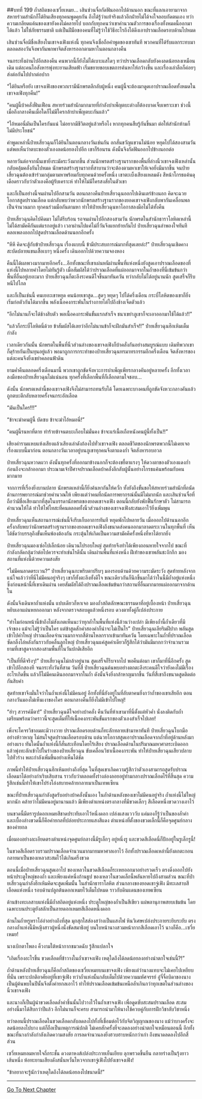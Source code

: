 ##บทที่ 199 ถ้ำสถิตของเซวี่ยเหมย...
เสินซ่วนจื่อกัดฟันออกไปด้านนอก ขณะที่แลกเอายามาจากสหายร่วมสำนักก็ได้ยินเสียงทุกคนพูดคุยกัน ถึงได้รู้ว่าแท้จริงแล้วอีกฝ่ายไม่ได้จงใจลอบกัดตนเอง ทว่าความเกลียดแค้นของเขายังคงไม่คลายไป บอกกับทุกคนว่าเขาคำนวณตัวการของเรื่องทั้งหมดนี้ออกมาได้แล้ว ไม่ใช่ภัยธรรมชาติ แต่เป็นฝีมือของคนที่ไม่รู้ว่าใช้วิธีอะไรถึงได้ดึงเอาปราณเลือดรอบด้านไปหมด

เสินซ่วนจื่อมีชื่อเสียงในเขาจงเฟิงแห่งนี้ ทุกคนจึงเชื่อถือคำพูดของเขาทันที พวกคนที่ได้รับผลกระทบมาตลอดสองวันจึงพากันพกพาจิตสังหารออกตามหาในตอนกลางคืน

จนกระทั่งผ่านไปอีกสองคืน คนพวกนี้ก็ยังไม่ได้เบาะแสใดๆ ทว่าปราณเลือดกลับยังคงลดน้อยลงเหมือนเดิม แต่ละคนไอสังหารพุ่งทะยานเสียดฟ้า เริ่มขยายขอบเขตการค้นหาให้กว้างขึ้น และเรื่องเล่าลือก็ค่อยๆ ส่งต่อกันไปปากต่อปาก

“ได้ยินหรือยัง เขาจงเฟิงของพวกเรามีนักพรตลึกลับผู้หนึ่ง คนผู้นี้จะต้องมาดูดเอาปราณเลือดทั้งหมดในเขาจงเฟิงทุกคืน!” 

“คนผู้นี้บ้าคลั่งฟั่นเฟือน สหายร่วมสำนักมากมายที่กำลังบำเพ็ญตบะต่างก็ต้องบาดเจ็บเพราะเขา ช่วงนี้เมื่อถึงกลางคืนเมื่อใดก็ไม่มีใครกล้าบำเพ็ญตบะกันแล้ว”

“ไอ้หมอนี่มันเป็นใครกันแน่ ไม่อยากมีชีวิตอยู่แล้วหรือไง หากทุกคนสืบรู้กันขึ้นมา ต่อให้สำนักห้ามก็ไม่มีประโยชน์”

คำพูดเหล่านี้ป๋ายเสี่ยวฉุนก็ได้ยินในตอนกลางวันเช่นกัน อกสั่นขวัญแขวนไม่น้อย หยุดไปได้สองสามวัน แต่พอเห็นว่าตบะของตัวเองลดน้อยลงไปอีก เขาก็ร้อนรน ดังนั้นจึงกัดฟันออกไปข้างนอกต่อ

หลายวันต่อจากนั้นเขายิ่งระมัดระวังมากขึ้น ส่วนนักพรตสร้างฐานรากของพื้นที่ล่างนิ้วเขาจงเฟิงเหล่านั้นกลับคลุ้มคลั่งกันไปหมด นักพรตสร้างฐานรากที่สาบานว่าจะต้องตามหาเขาให้เจอยิ่งมีมากขึ้น จนป๋ายเสี่ยวฉุนต้องเข้าร่วมกลุ่มตามหาพร้อมกับทุกคนด้วยครั้งหนึ่ง เขาตะเบ็งเสียงแหลมดัง สีหน้าโกรธแค้นดุเดือดราวกับว่าตัวเองคือผู้รับเคราะห์ ทำให้ไม่มีใครสงสัยในตัวเขา  

และก็เป็นอย่างนี้จนผ่านไปอีกสามวัน ตอนกลางคืนป๋ายเสี่ยวฉุนออกไปเดินเตร่ข้างนอก คิดจะฉวยโอกาสสูดปราณเลือด แต่กลับพบว่าพวกนักพรตสร้างฐานรากของยอดเขาจงเฟิงกลับพากันเคลื่อนพลเป็นจำนวนมาก ทุกคนร่วมมือกันตามหา ทำให้ป๋ายเสี่ยวฉุนหาโอกาสลงมือไม่ได้ทั้งคืน

ป๋ายเสี่ยวฉุนคิดไปคิดมา ไม่ได้รีบร้อน รอจนผ่านไปอีกสองสามวัน นักพรตในสำนักธาราโลหิตเหล่านี้ไม่ได้สามัคคีกันแต่แรกอยู่แล้ว เวลาผ่านไปแค่ไม่กี่วันจึงแยกย้ายกันไป ป๋ายเสี่ยวฉุนลำพองใจทันที คลอเพลงออกไปสูดปราณเลือดด้านนอกอีกครั้ง

“หึหึ คิดจะสู้กับข้าป๋ายเสี่ยวฉุน เรื่องแบบนี้ ข้ามีประสบการณ์มากที่สุดเลยล่ะ!” ป๋ายเสี่ยวฉุนเชิดคาง สะบัดปลายแขนเสื้อเบาๆ หนึ่งครั้ง เดินออกไปด้วยความจองหอง

คืนนี้ได้ผลพวงมากมายอีกครั้ง...อีกทั้งขณะที่เขาเผ่นหนีผ่านพื้นที่แห่งหนึ่งยังสูดเอาปราณเลือดของที่แห่งนี้ไปหลายคำโดยไม่ทันรู้ตัว เมื่อสัมผัสได้ว่าปราณเลือดที่แผ่ออกมาจากในถ้ำของที่นี่เข้มข้นกว่าพื้นที่อื่นอยู่เยอะมาก ป๋ายเสี่ยวฉุนก็ตะลึงระคนดีใจขึ้นมาทันควัน ทว่ากลับไม่ได้อยู่นานนัก สูดเสร็จก็รีบหนีไปไกล

และก็เป็นเช่นนี้ คนเยอะเขาหยุด คนน้อยเขาสูด...สูดๆ หยุดๆ ไปได้ครึ่งเดือน กระบี่โลหิตของเขาก็ยิ่งเริ่มก่อตัวกันได้มากขึ้น พลังเนื้อคงกระพันในร่างกายไต่ไปถึงช้างเจ็ดตัวแล้ว

“อีกไม่นานก็จะได้ช้างสิบตัว พอเนื้อคงกระพันขั้นแรกสำเร็จ ชนาเขย่าภูเขาก็จะเอาออกมาใช้ได้แล้ว!!” 

“แล้วก็กระบี่โลหิตนี่ด้วย ข้าสัมผัสได้เลยว่าอีกไม่นานข้าก็จะฝึกมันสำเร็จ!!” ป๋ายเสี่ยวฉุนฮึกเหิมเต็มกำลัง

เวลาเดียวกันนั้น นักพรตในพื้นที่นิ้วส่วนล่างของเขาจงเฟิงก็บ้าคลั่งกันอย่างสมบูรณ์แบบ เดิมทีพวกเขาก็ดุร้ายกันเป็นทุนอยู่แล้ว พอมาถูกการกระทำของป๋ายเสี่ยวฉุนทรมาทรกรรมอีกครึ่งเดือน จิตสังหารของแต่ละคนจึงยิ่งเขย่าคลอนฟ้าดิน

ยามค่ำคืนตลอดครึ่งเดือนมานี้ พวกเขาถูกขัดจังหวะการบำเพ็ญเพียรกลางคันอยู่หลายครั้ง อีกทั้งเวลาลงมือของป๋ายเสี่ยวฉุนไม่แน่นอน ทุกครั้งที่เลือกพื้นที่ก็เลือกตามใจชอบ...

ดังนั้น นักพรตเหล่านี้ของเขาจงเฟิงจึงไม่สามารถทนรับได้ โดยเฉพาะบางคนที่ถูกขัดจังหวะกลางคันแล้วถูกตบะตีกลับหลายครั้งจนกระอักเลือด

“มันเป็นใคร!!!”

“ข้าจะฆ่าคนผู้นี้ บัดซบ ข้าจะฆ่าไอ้หมอนี่!”

“คนผู้นี้รนหาที่ตาย ทำร้ายข้าจนตบะเกือบไม่มั่นคง ข้าจะแร่เนื้อเถือหนังคนผู้นี้ทั้งเป็น!!”

เสียงคำรามแหบแห้งเสียงแล้วเสียงเล่าดังก้องไปทั่วเขาจงเฟิง ตลอดชีวิตของนักพรตพวกนี้ไม่เคยเจอเรื่องแบบนี้มาก่อน ตอนกลางวันเวลาอยู่บนภูเขาทุกคนจึงตาแดงก่ำ จิตสังหารอบอวล

ป๋ายเสี่ยวฉุนหวาดผวา ดังนั้นทุกครั้งที่ออกมาข้างนอกก็จะต้องขยี้ตาแรงๆ ให้ดวงตาของตัวเองแดงก่ำก่อนถึงจะกล้าออกมา ประณามเจ้าปีศาจปราณเลือดบ้าคลั่งลึกลับผู้นั้นอย่างโกรธแค้นพร้อมกับคนมากมาย

จากการที่เรื่องยิ่งบานปลาย นักพรตเหล่านี้ก็ยิ่งค้นหากันให้ควั่ก ทั้งยังถึงขั้นขอให้สหายร่วมสำนักที่ถนัดด้านการพยากรณ์มาช่วยคำนวณให้ เพียงแต่ว่าคนที่ถนัดการพยากรณ์นั้นมีไม่มากนัก และเสินซ่วนจื่อที่ถือว่ามีชื่อเสียงมากที่สุดในบรรดานักพรตของยอดเขาจงเฟิง ตอนนี้กลับยังพักฟื้นรักษาตัว ไม่สามารถคำนวณให้ได้ ทำให้ไฟโทสะที่คนตลอดทั้งนิ้วส่วนล่างของเขาจงเฟิงสะสมเอาไว้ยิ่งเพิ่มพูน

ป๋ายเสี่ยวฉุนเห็นสถานการณ์เช่นนี้จึงรีบเก็บอาการทันที หยุดพักไปหลายวัน เมื่อออกไปด้านนอกอีกครั้งกลับพบว่านักพรตสร้างฐานรากของยอดเขาจงเฟิงถึงขนาดส่งคนออกมาลาดตระเวนในทุกพื้นที่ เห็นได้ชัดว่าบรรลุถึงขั้นเห็นพ้องต้องกัน กระตุ้นให้เกิดเป็นความสามัคคีครั้งหนึ่งที่หาได้ยากยิ่ง

ป๋ายเสี่ยวฉุนมองเซ่อไปเล็กน้อย เดินวนไปรอบใหญ่ สุดท้ายจึงทำได้เพียงถอนหายใจจากไป ขณะที่กำลังกลัดกลุ้มว่าต่อไปควรจะทำเช่นไรดีนั้น เดินผ่านพื้นที่แห่งหนึ่ง ฝีเท้าของเขาพลันชะงักกึก มองสถานที่แห่งนี้ด้วยความสงสัย

“ไม่มีคนลาดตระเวน?” ป๋ายเสี่ยวฉุนกะพริบตาปริบๆ มองรอบด้านด้วยความระมัดระวัง สุดท้ายหลังจากแน่ใจแล้วว่าที่นี่ไม่มีคนอยู่จริงๆ เขาก็ทั้งตะลึงทั้งดีใจ ขณะเดียวกันก็นึกขึ้นมาได้ว่าในนี้มีถ้ำอยู่แห่งหนึ่งซึ่งก่อนหน้านี้ที่เขาเดินผ่าน เคยสัมผัสได้ถึงปราณเลือดเข้มข้นกว่าสถานที่อื่นมากมายแผ่ออกมาจากด้านใน

ดังนั้นจึงเดินหาถ้ำแห่งนั้น แปบเดียวก็หาเจอ มองถ้ำสถิตลักษณะธรรมดาที่อยู่เบื้องหน้า ป๋ายเสี่ยวฉุนหยิบเอาแผ่นหยกออกมา หลังจากตรวจสอบดูแล้วหนึ่งรอบ ดวงตาทั้งคู่ก็เปล่งประกาย

“ทำไมก่อนหน้านี้ข้าถึงไม่สังเกตเห็นนะว่าทุกถ้ำในพื้นที่แห่งนี้ล้วนว่างเปล่า มีเพียงถ้ำนี้ถ้ำเดียวที่มีเจ้าของ แม้จะไม่รู้ว่าเป็นใคร แต่ข้าสูดสักคำสองคำก็น่าจะไม่เป็นไร” ป๋ายเสี่ยวฉุนเลียริมฝีปาก พลันสูดเข้าไปคำใหญ่ ปราณเลือดจำนวนมากจากสี่ด้านไหลกรากเข้ามาทันควัน โดยเฉพาะในถ้ำที่ปราณเลือดซัดกลิ้งไล่หลังกันราวกับคลื่นลูกใหญ่ ป๋ายเสี่ยวฉุนแค่สูดคำเดียวก็รู้สึกได้ว่ามันมีมากกว่าจำนวนรวมยามที่เขาสูดจากสองสามพื้นที่ในวันปกติเสียอีก

“เป็นที่ที่ดีจริงๆ!” ป๋ายเสี่ยวฉุนไม่กล้าอยู่นาน สูดเสร็จก็รีบจากไป พอคืนต่อมา เขาก็มาที่นี่อีกครั้ง สูดเข้าไปอีกสองที จนกระทั่งวันที่สาม วันที่สี่ ป๋ายเสี่ยวฉุนค้นพบอย่างตกตะลึงระคนดีใจว่ายังคงไม่มีเรื่องอะไรเกิดขึ้น แล้วก็ไม่มีคนเดินออกมาจากในถ้ำ ดังนั้นจึงยิ่งกล้าหาญมากขึ้น วันที่สี่เขาถึงขนาดสูดติดต่อกันสิบคำ

สุดท้ายเขาจึงมั่นใจว่าในถ้ำแห่งนี้ไม่มีคนอยู่ อีกทั้งที่นี่ยังอยู่ในที่ลับตาคนยิ่งกว่าถ้ำของเขาเสียอีก ตอนกลางวันมองไม่เห็นเงาของใคร ตอนกลางคืนก็ยิ่งไม่มีเข้าไปใหญ่!

“ฮ่าๆ สวรรค์มีตา!” ป๋ายเสี่ยวฉุนดีใจอย่างบ้าคลั่ง คืนวันที่ห้าเขามาที่นี่ตั้งแต่หัวค่ำ นั่งลงติดกับถ้ำ เตรียมพร้อมว่าคราวนี้จะสูดเต็มที่ให้เนื้อคงกระพันขั้นแรกของตัวเองสำเร็จไปเลย!

เพิ่งจะโคจรวิชาอมตะมิวางวาย ปราณเลือดรอบด้านก็ทะลักทลายเข้ามาหาทันที ป๋ายเสี่ยวฉุนโบกมืออย่างห้าวหาญ ไม่สนใจสูดปราณเลือดรอบด้าน แต่ฉวยโอกาสสูดเอาปราณเลือดจากถ้ำที่อยู่ด้านหลังมาอย่างแรง ทันใดนั้นถ้ำแห่งนี้ก็สั่นสะเทือนโดยไร้เสียง ปราณเลือดด้านในปริมาณมหาศาลระเบิดออกแล้วพุ่งทะลักเข้าไปในร่างของป๋ายเสี่ยวฉุน ขับเคลื่อนวิชาเนื้อคงกระพัน ทำให้ป๋ายเสี่ยวฉุนเสียวปลาบไปทั่วร่าง พละกำลังเพิ่มขึ้นอย่างเห็นได้ชัด

ภาพนี้ทำให้ป๋ายเสี่ยวฉุนฮึกเหิมอย่างถึงที่สุด ในที่สุดเขาเกิดความรู้สึกว่าตัวเองสามารถสูดรับปราณเลือดมาได้อย่างกำเริบเสิบสาน ราวกับว่าตลอดทั้งร่างล่องลอยอยู่ท่ามกลางปราณเลือดไร้ที่สิ้นสุด ความรู้สึกเช่นนี้ทำให้เขาโปร่งโล่งสบายคล้ายกลายมาเป็นเทพเซียน

ขณะที่ป๋ายเสี่ยวฉุนกำลังสูดรับอย่างบ้าคลั่งนั้นเอง ในถ้ำด้านหลังของเขาไม่มีคนอยู่จริง ถ้ำแห่งนี้ไม่ใหญ่มากนัก คล้ายว่าไม่มีคนอยู่มานานแล้ว มีเพียงตำแหน่งตรงกลางที่มีขวดเล็กๆ สีเลือดหนึ่งขวดวางเอาไว้

บนขวดนี้มีตรารูปดอกเหมยสีชาดประทับเอาไว้หนึ่งดอก เปล่งแสงแวววับ แค่มองก็รู้ว่าเป็นของล้ำค่า และเบื้องล่างขวดนี้ก็คือค่ายกลที่ปล่อยประกายแสงสีแดง ตำแหน่งที่ตั้งของขวดเล็กนี้ก็คือจุดศูนย์กลางของค่ายกล

เมื่อมองอย่างละเอียดตรงตำแหน่งจุดศูนย์กลางนี้มีรูเล็กๆ อยู่หนึ่งรู และขวดสีเลือดนี่ก็ปักอยู่ในรูเล็กรูนี้!

ในขวดสีเลือดรวบรวมปราณเลือดจำนวนมากมายมหาศาลเอาไว้ อีกทั้งปราณเลือดเหล่านี้ยังตกตะกอนกลายมาเป็นของเหลวสะสมไว้ได้เกินครึ่งขวด

ตอนนี้เมื่อป๋ายเสี่ยวฉุนสูดเอาไป ของเหลวในขวดสีเลือดก็ระเหยออกมาอย่างรวดเร็ว ตรงดิ่งออกไปยังหน้าประตูใหญ่ของถ้ำ และเพียงแค่หนึ่งก้านธูป ของเหลวในขวดเล็กนี้พลันหายไปถึงสามส่วน ขณะที่ป๋ายเสี่ยวฉุนกำลังฮึกเหิมคิดจะสูดเพิ่มนั้น ในสำนักธาราโลหิต ส่วนกลางของยอดเขาจู่เฟิง มีทะเลสาบสีเลือดแห่งหนึ่ง รอบด้านปลูกต้นดอกเหมยไว้เต็มไปหมด ราวกับดินแดนของเทพเซียน

ด้านข้างทะเลสาบแห่งนี้มีถ้ำสถิตอยู่แห่งหนึ่ง ประตูใหญ่ของถ้ำเป็นสีเขียว แผ่พลานุภาพสยบเข้มข้น โดยเฉพาะบนประตูยังสลักเป็นลายดอกเหมยสีเลือดหนึ่งดอก

ด้านในถ้ำหรูหราโอ่อ่าอย่างถึงที่สุด มุกสุกใสส่องสว่างเป็นแสงไฟ หินวิเศษเปล่งประกายระยิบระยับ ตรงกลางถ้ำแห่งนี้มีหญิงสาวผู้หนึ่งนั่งขัดสมาธิอยู่ บนใบหน้านางสวมหน้ากากสีเลือดเอาไว้ นางก็คือ...เซวี่ยเหมย!

นางเบิกตาโพลง คิ้วงามใต้หน้ากากขมวดฉับ รู้สึกแปลกใจ

“เกิดเรื่องอะไรขึ้น ขวดเลือดที่ข้าวางในถ้ำเขาจงเฟิง เหตุใดถึงได้ลดน้อยลงอย่างน่าตกใจเช่นนี้?!”

ถ้ำด้านหลังป๋ายเสี่ยวฉุนก็คือถ้ำสถิตของเซวี่ยเหมยบนเขาจงเฟิง เพียงแต่ว่านางแทบจะไม่เคยไปเหยียบที่นั่น เพราะปกติอาศัยอยู่ที่เขาจู่เฟิง ทว่าถ้ำแห่งนั้นกลับเต็มไปด้วยความมหัศจรรย์ อู๋จี๋จื่อบิดาของนางเป็นผู้ค้นพบในปีนั้นจึงตั้งค่ายกลเอาไว้ ทำให้ปราณเลือดเข้มข้นเหนือล้ำเกินกว่าทุกเขตในส่วนล่างของนิ้วเขาจงเฟิง

และนางก็เป็นผู้นำขวดเลือดล้ำค่าชิ้นนั้นไปวางไว้ในถ้ำเขาจงเฟิง เพื่อดูดซับสะสมปราณเลือด สะสมอย่างนี้มาได้สิบกว่าปีแล้ว อีกไม่นานก็จะครบ สามารถนำมาให้นางใช้ควบคู่กับการฝึกวิชาลับวิชาหนึ่ง 

ทว่าตอนนี้ปราณเลือดในขวดเลือดกลับลดลงไปทั้งที่เชื่อมต่อไว้กับจิตวิญญาณของนาง แม้ว่าบางครั้งจะลดน้อยลงไปบาง แต่ก็ถือเป็นเหตุการณ์ปกติ ไม่เคยสักครั้งที่จะลดลงอย่างน่าตกใจเหมือนตอนนี้ อีกทั้งขณะที่นางกำลังกำลังเกิดความสงสัย การลดจำนวนลงยิ่งฮวบฮาบหนักกว่าเก่า ถึงขนาดลดลงไปอีกสี่ส่วน

เซวี่ยเหมยลมหายใจถี่กระชั้น ดวงตาหงส์เปล่งประกายเย็นเยียบ ลุกพรวดขึ้นยืน กลายร่างเป็นรุ้งยาวเส้นหนึ่ง ห้อทะยานเสียงดังสนั่นหวั่นไหวจากเขาจู่เฟิงไปยังเขาจงเฟิง!

“ข้าอยากจะรู้นักว่าเหตุใดถึงได้ลดน้อยลงไปขนาดนี้!”  
 
------

  



[Go To Next Chapter]( ./17.md)